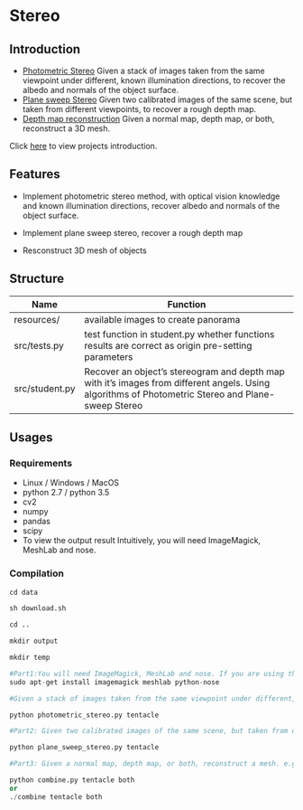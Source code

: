 # Stereo

## Introduction

* [Photometric Stereo](http://www.cs.cornell.edu/courses/cs5670/2018sp/projects/pa4/index.html#photometricstereo) Given a stack of images taken from the same viewpoint under different, known illumination directions, to recover the albedo and normals of the object surface.
* [Plane sweep Stereo](http://www.cs.cornell.edu/courses/cs5670/2018sp/projects/pa4/index.html#planesweepstereo) Given two calibrated images of the same scene, but taken from different viewpoints,  to recover a rough depth map.
* [Depth map reconstruction](http://www.cs.cornell.edu/courses/cs5670/2018sp/projects/pa4/index.html#depthmapreconstruction) Given a normal map, depth map, or both, reconstruct a 3D mesh.

Click [here](http://www.cs.cornell.edu/courses/cs5670/2018sp/projects/pa4/index.html) to view projects introduction. 

## Features

* Implement photometric stereo method, with optical vision knowledge and known illumination directions, recover albedo and normals of the object surface.

* Implement plane sweep stereo, recover a rough depth map

* Resconstruct 3D mesh of objects

  


## Structure

| Name           | Function                                                     |
| -------------- | ------------------------------------------------------------ |
| resources/     | available images to create  panorama                         |
| src/tests.py   | test function in student.py whether functions results are correct as origin pre-setting parameters |
| src/student.py | Recover an object’s stereogram and depth map with it’s images from different angels. Using algorithms of Photometric Stereo and Plane-sweep Stereo |

## Usages

### Requirements

* Linux / Windows / MacOS
* python 2.7 / python 3.5
* cv2
* numpy
* pandas
* scipy
* To view the output result Intuitively, you will need ImageMagick, MeshLab and nose.

### Compilation

``` python
cd data 

sh download.sh 

cd .. 

mkdir output 

mkdir temp

#Part1:You will need ImageMagick, MeshLab and nose. If you are using the class VM then run:
sudo apt-get install imagemagick meshlab python-nose

#Given a stack of images taken from the same viewpoint under different, known illumination directions, your task is to recover the albedo and normals of the object surface. E.g.,

python photometric_stereo.py tentacle

#Part2: Given two calibrated images of the same scene, but taken from different viewpoints, your task is to recover a rough depth map. For example, if you use the tentacle dataset

python plane_sweep_stereo.py tentacle

#Part3: Given a normal map, depth map, or both, reconstruct a mesh. e.g.,

python combine.py tentacle both 
or 
./combine tentacle both 

```
